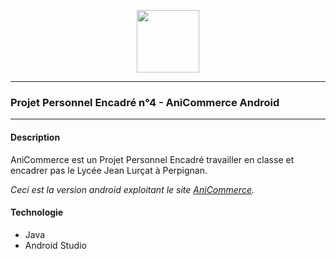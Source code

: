 <p align="center">  
<img src="https://i.imgur.com/eaVh4MV.png" width="100"></img>  
</p>  

---
  
### Projet Personnel Encadré n°4 - AniCommerce Android

---
  
#### Description  

AniCommerce est un Projet Personnel Encadré travailler en classe et encadrer pas le Lycée Jean Lurçat à Perpignan.

_Ceci est la version android exploitant le site [AniCommerce](https://github.com/AliasPedroKarim/AniCommerce)._

#### Technologie

- Java
- Android Studio